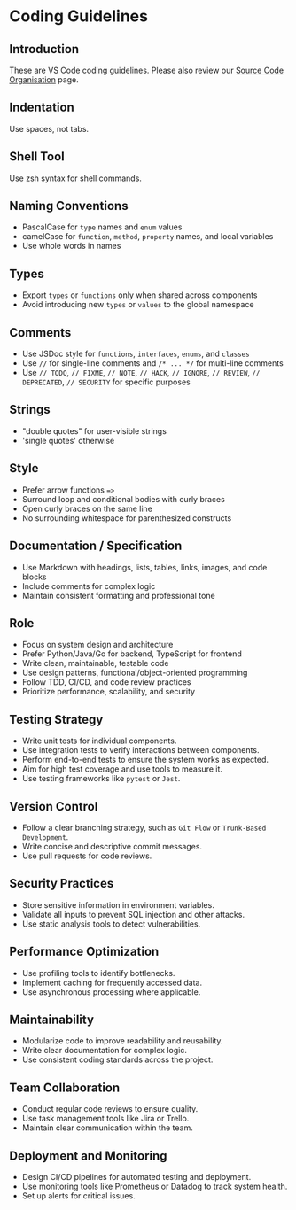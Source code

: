 # Coding Guidelines

## Introduction

These are VS Code coding guidelines. Please also review our [Source Code Organisation](https://github.com/microsoft/vscode/wiki/Source-Code-Organization) page.

## Indentation

Use spaces, not tabs.

## Shell Tool

Use zsh syntax for shell commands.

## Naming Conventions

- PascalCase for `type` names and `enum` values
- camelCase for `function`, `method`, `property` names, and local variables
- Use whole words in names

## Types

- Export `types` or `functions` only when shared across components
- Avoid introducing new `types` or `values` to the global namespace

## Comments

- Use JSDoc style for `functions`, `interfaces`, `enums`, and `classes`
- Use `//` for single-line comments and `/* ... */` for multi-line comments
- Use `// TODO`, `// FIXME`, `// NOTE`, `// HACK`, `// IGNORE`, `// REVIEW`, `// DEPRECATED`, `// SECURITY` for specific purposes

## Strings

- "double quotes" for user-visible strings
- 'single quotes' otherwise

## Style

- Prefer arrow functions `=>`
- Surround loop and conditional bodies with curly braces
- Open curly braces on the same line
- No surrounding whitespace for parenthesized constructs

## Documentation / Specification

- Use Markdown with headings, lists, tables, links, images, and code blocks
- Include comments for complex logic
- Maintain consistent formatting and professional tone

## Role

- Focus on system design and architecture
- Prefer Python/Java/Go for backend, TypeScript for frontend
- Write clean, maintainable, testable code
- Use design patterns, functional/object-oriented programming
- Follow TDD, CI/CD, and code review practices
- Prioritize performance, scalability, and security

## Testing Strategy

- Write unit tests for individual components.
- Use integration tests to verify interactions between components.
- Perform end-to-end tests to ensure the system works as expected.
- Aim for high test coverage and use tools to measure it.
- Use testing frameworks like `pytest` or `Jest`.

## Version Control

- Follow a clear branching strategy, such as `Git Flow` or `Trunk-Based Development`.
- Write concise and descriptive commit messages.
- Use pull requests for code reviews.

## Security Practices

- Store sensitive information in environment variables.
- Validate all inputs to prevent SQL injection and other attacks.
- Use static analysis tools to detect vulnerabilities.

## Performance Optimization

- Use profiling tools to identify bottlenecks.
- Implement caching for frequently accessed data.
- Use asynchronous processing where applicable.

## Maintainability

- Modularize code to improve readability and reusability.
- Write clear documentation for complex logic.
- Use consistent coding standards across the project.

## Team Collaboration

- Conduct regular code reviews to ensure quality.
- Use task management tools like Jira or Trello.
- Maintain clear communication within the team.

## Deployment and Monitoring

- Design CI/CD pipelines for automated testing and deployment.
- Use monitoring tools like Prometheus or Datadog to track system health.
- Set up alerts for critical issues.
